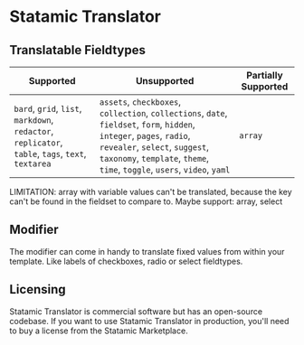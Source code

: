 # Statamic Translator

## Translatable Fieldtypes
| Supported | Unsupported | Partially Supported |
|-----------|---------------------|-------------|
| `bard`, `grid`, `list`, `markdown`, `redactor`, `replicator`, `table`, `tags`, `text`, `textarea` | `assets`, `checkboxes`, `collection`, `collections`, `date`, `fieldset`, `form`, `hidden`, `integer`, `pages`, `radio`, `revealer`, `select`, `suggest`, `taxonomy`, `template`, `theme`, `time`, `toggle`, `users`, `video`, `yaml` | `array` |

LIMITATION: array with variable values can't be translated, because the key can't be found in the fieldset to compare to.
Maybe support: array, select

## Modifier
The modifier can come in handy to translate fixed values from within your template. Like labels of checkboxes, radio or select fieldtypes.

## Licensing

Statamic Translator is commercial software but has an open-source codebase. If you want to use Statamic Translator in production, you'll need to buy a license from the Statamic Marketplace.
